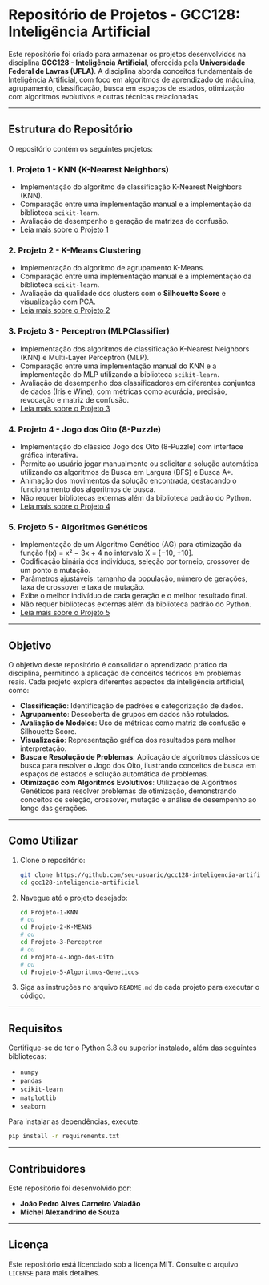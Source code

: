 # Repositório de Projetos - GCC128: Inteligência Artificial

Este repositório foi criado para armazenar os projetos desenvolvidos na disciplina **GCC128 - Inteligência Artificial**, oferecida pela **Universidade Federal de Lavras (UFLA)**. A disciplina aborda conceitos fundamentais de Inteligência Artificial, com foco em algoritmos de aprendizado de máquina, agrupamento, classificação, busca em espaços de estados, otimização com algoritmos evolutivos e outras técnicas relacionadas.

---

## **Estrutura do Repositório**

O repositório contém os seguintes projetos:

### **1. Projeto 1 - KNN (K-Nearest Neighbors)**
- Implementação do algoritmo de classificação K-Nearest Neighbors (KNN).
- Comparação entre uma implementação manual e a implementação da biblioteca `scikit-learn`.
- Avaliação de desempenho e geração de matrizes de confusão.
- [Leia mais sobre o Projeto 1](./Projeto-1-KNN/README.md)

### **2. Projeto 2 - K-Means Clustering**
- Implementação do algoritmo de agrupamento K-Means.
- Comparação entre uma implementação manual e a implementação da biblioteca `scikit-learn`.
- Avaliação da qualidade dos clusters com o **Silhouette Score** e visualização com PCA.
- [Leia mais sobre o Projeto 2](./Projeto-2-K-MEANS/README.md)

### **3. Projeto 3 - Perceptron (MLPClassifier)**
- Implementação dos algoritmos de classificação K-Nearest Neighbors (KNN) e Multi-Layer Perceptron (MLP).
- Comparação entre uma implementação manual do KNN e a implementação do MLP utilizando a biblioteca `scikit-learn`.
- Avaliação de desempenho dos classificadores em diferentes conjuntos de dados (Iris e Wine), com métricas como acurácia, precisão, revocação e matriz de confusão.
- [Leia mais sobre o Projeto 3](./Projeto-3-Perceptron/README.md)

### **4. Projeto 4 - Jogo dos Oito (8-Puzzle)**
- Implementação do clássico Jogo dos Oito (8-Puzzle) com interface gráfica interativa.
- Permite ao usuário jogar manualmente ou solicitar a solução automática utilizando os algoritmos de Busca em Largura (BFS) e Busca A*.
- Animação dos movimentos da solução encontrada, destacando o funcionamento dos algoritmos de busca.
- Não requer bibliotecas externas além da biblioteca padrão do Python.
- [Leia mais sobre o Projeto 4](./Projeto-4-Jogo-dos-Oito/README.md)

### **5. Projeto 5 - Algoritmos Genéticos**
- Implementação de um Algoritmo Genético (AG) para otimização da função f(x) = x² − 3x + 4 no intervalo X = [−10, +10].
- Codificação binária dos indivíduos, seleção por torneio, crossover de um ponto e mutação.
- Parâmetros ajustáveis: tamanho da população, número de gerações, taxa de crossover e taxa de mutação.
- Exibe o melhor indivíduo de cada geração e o melhor resultado final.
- Não requer bibliotecas externas além da biblioteca padrão do Python.
- [Leia mais sobre o Projeto 5](./Projeto-5-Algoritmos-Geneticos/README.md)

---

## **Objetivo**

O objetivo deste repositório é consolidar o aprendizado prático da disciplina, permitindo a aplicação de conceitos teóricos em problemas reais. Cada projeto explora diferentes aspectos da inteligência artificial, como:
- **Classificação**: Identificação de padrões e categorização de dados.
- **Agrupamento**: Descoberta de grupos em dados não rotulados.
- **Avaliação de Modelos**: Uso de métricas como matriz de confusão e Silhouette Score.
- **Visualização**: Representação gráfica dos resultados para melhor interpretação.
- **Busca e Resolução de Problemas**: Aplicação de algoritmos clássicos de busca para resolver o Jogo dos Oito, ilustrando conceitos de busca em espaços de estados e solução automática de problemas.
- **Otimização com Algoritmos Evolutivos**: Utilização de Algoritmos Genéticos para resolver problemas de otimização, demonstrando conceitos de seleção, crossover, mutação e análise de desempenho ao longo das gerações.

---

## **Como Utilizar**

1. Clone o repositório:
   ```bash
   git clone https://github.com/seu-usuario/gcc128-inteligencia-artificial.git
   cd gcc128-inteligencia-artificial
   ```

2. Navegue até o projeto desejado:
   ```bash
   cd Projeto-1-KNN
   # ou
   cd Projeto-2-K-MEANS
   # ou
   cd Projeto-3-Perceptron
   # ou
   cd Projeto-4-Jogo-dos-Oito
   # ou
   cd Projeto-5-Algoritmos-Geneticos
   ```

3. Siga as instruções no arquivo `README.md` de cada projeto para executar o código.

---

## **Requisitos**

Certifique-se de ter o Python 3.8 ou superior instalado, além das seguintes bibliotecas:
- `numpy`
- `pandas`
- `scikit-learn`
- `matplotlib`
- `seaborn`

Para instalar as dependências, execute:
```bash
pip install -r requirements.txt
```

---

## **Contribuidores**

Este repositório foi desenvolvido por:
- **João Pedro Alves Carneiro Valadão**
- **Michel Alexandrino de Souza**

---

## **Licença**

Este repositório está licenciado sob a licença MIT. Consulte o arquivo `LICENSE` para mais detalhes.